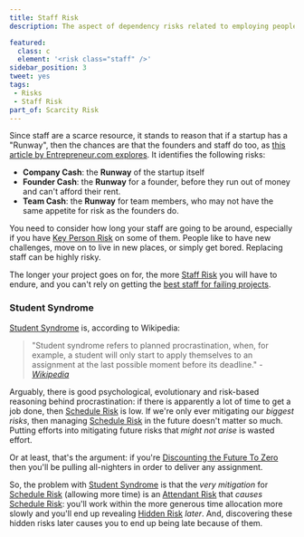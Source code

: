 ```yaml
---
title: Staff Risk
description: The aspect of dependency risks related to employing people.

featured: 
  class: c
  element: '<risk class="staff" />'
sidebar_position: 3
tweet: yes
tags: 
 - Risks
 - Staff Risk
part_of: Scarcity Risk
---
```


<RiskIntro fm={frontMatter} />

Since staff are a scarce resource, it stands to reason that if a startup has a "Runway", then the chances are that the founders and staff do too<!-- tweet-end -->, as [this article by Entrepreneur.com explores](https://www.entrepreneur.com/article/223135).  It identifies the following risks:

  - **Company Cash**:  the **Runway** of the startup itself
  - **Founder Cash**:  the **Runway** for a founder, before they run out of money and can't afford their rent.
  - **Team Cash**:  the **Runway** for team members, who may not have the same appetite for risk as the founders do.
  
You need to consider how long your staff are going to be around, especially if you have [Key Person Risk](https://en.wikipedia.org/wiki/Key_person_insurance#Key_person_definition) on some of them.  <!-- tweet-end -->People like to have new challenges, move on to live in new places, or simply get bored.  Replacing staff can be highly risky.

The longer your project goes on for, the more [Staff Risk](Scarcity-Risk.md#staff-risk) you will have to endure, and you can't rely on getting the [best staff for failing projects](/tags/Agency-Risk).

### Student Syndrome

[Student Syndrome](https://en.wikipedia.org/wiki/Student_syndrome) is, according to Wikipedia:

> "Student syndrome refers to planned procrastination, when, for example, a student will only start to apply themselves to an assignment at the last possible moment before its deadline."   - _[Wikipedia](https://en.wikipedia.org/wiki/Student_syndrome)_

Arguably, there is good psychological, evolutionary and risk-based reasoning behind procrastination:  if there is apparently a lot of time to get a job done, then [Schedule Risk](/tags/Schedule-Risk) is low.  If we're only ever mitigating our _biggest risks_, then managing [Schedule Risk](/tags/Schedule-Risk) in the future doesn't matter so much.  Putting efforts into mitigating future risks that _might not arise_ is wasted effort.

Or at least, that's the argument:  if you're [Discounting the Future To Zero](/thinking/Evaluating-Risk.md) then you'll be pulling all-nighters in order to deliver any assignment.   

So, the problem with [Student Syndrome](#student-syndrome) is that the _very mitigation_ for [Schedule Risk](/tags/Schedule-Risk) (allowing more time) is an [Attendant Risk](/thinking/Glossary.md#attendant-risk) that _causes_ [Schedule Risk](/tags/Schedule-Risk):   you'll work within the more generous time allocation more slowly and you'll end up revealing [Hidden Risk](/thinking/Glossary.md#hidden-risk) _later_.  And, discovering these hidden risks later causes you to end up being late because of them.
